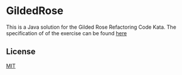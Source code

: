 # GildedRose
This is a Java solution for the Gilded Rose Refactoring Code Kata.
The specification of of the exercise can be found [here](https://github.com/emilybache/GildedRose-Refactoring-Kata/blob/master/GildedRoseRequirements.txt)

## License
[MIT](https://choosealicense.com/licenses/mit/)

